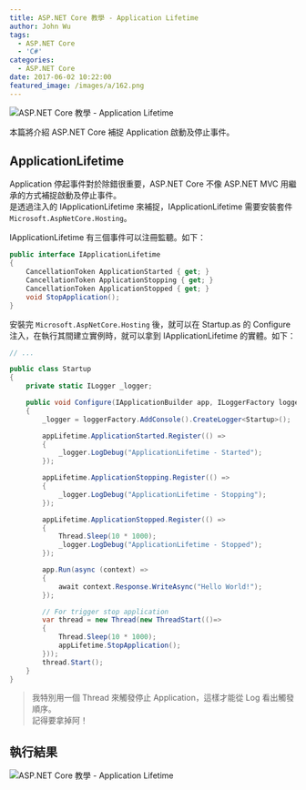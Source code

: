 ```yaml
---
title: ASP.NET Core 教學 - Application Lifetime
author: John Wu
tags:
  - ASP.NET Core
  - 'C#'
categories:
  - ASP.NET Core
date: 2017-06-02 10:22:00
featured_image: /images/a/162.png
---
```

![ASP.NET Core 教學 - Application Lifetime](/images/a/162.png)
 
本篇將介紹 ASP.NET Core 補捉 Application 啟動及停止事件。  

<!-- more -->

## ApplicationLifetime

Application 停起事件對於除錯很重要，ASP.NET Core 不像 ASP.NET MVC 用繼承的方式補捉啟動及停止事件。  
是透過注入的 IApplicationLifetime 來補捉，IApplicationLifetime 需要安裝套件 `Microsoft.AspNetCore.Hosting`。  

IApplicationLifetime 有三個事件可以注冊監聽。如下：  

```cs
public interface IApplicationLifetime
{
	CancellationToken ApplicationStarted { get; }
	CancellationToken ApplicationStopping { get; }
	CancellationToken ApplicationStopped { get; }
	void StopApplication();
}
```

安裝完 `Microsoft.AspNetCore.Hosting` 後，就可以在 Startup.as 的 Configure 注入，在執行其間建立實例時，就可以拿到 IApplicationLifetime 的實體。如下：  

```cs
// ...

public class Startup
{
    private static ILogger _logger;

    public void Configure(IApplicationBuilder app, ILoggerFactory loggerFactory, IApplicationLifetime appLifetime)
    {
        _logger = loggerFactory.AddConsole().CreateLogger<Startup>();

        appLifetime.ApplicationStarted.Register(() =>
        {
            _logger.LogDebug("ApplicationLifetime - Started");
        });

        appLifetime.ApplicationStopping.Register(() =>
        {
            _logger.LogDebug("ApplicationLifetime - Stopping");
        });

        appLifetime.ApplicationStopped.Register(() =>
        {
            Thread.Sleep(10 * 1000);
            _logger.LogDebug("ApplicationLifetime - Stopped");
        });

        app.Run(async (context) =>
        {
            await context.Response.WriteAsync("Hello World!");
        });

        // For trigger stop application
        var thread = new Thread(new ThreadStart(()=>
        {
            Thread.Sleep(10 * 1000);
            appLifetime.StopApplication();
        }));
        thread.Start();
    }
}
```

> 我特別用一個 Thread 來觸發停止 Application，這樣才能從 Log 看出觸發順序。  
> 記得要拿掉阿！

## 執行結果

![ASP.NET Core 教學 - Application Lifetime](/images/a/162.png)